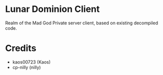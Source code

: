 # Lunar Dominion Client
Realm of the Mad God Private server client, based on existing decompiled code.

# Credits

- kaos00723 (Kaos)
- cp-nilly	(nilly)
